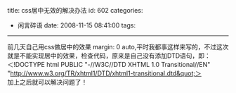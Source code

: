 title: css居中无效的解决办法
id: 602
categories:
  - 闲言碎语
date: 2008-11-15 08:41:00
tags:
---

前几天自己用css做居中的效果 margin: 0 auto,平时我都事这样来写的，不过这次就是不能实现居中的效果，检查代码，原来是自己没有添加DTD语句，即：
</br>＜!DOCTYPE html PUBLIC &quot;-//W3C//DTD XHTML 1.0 Transitional//EN&quot; &quot;http://www.w3.org/TR/xhtml1/DTD/xhtml1-transitional.dtd&quot;＞
</br>加上之后就可以解决问题了！